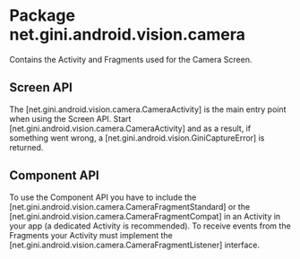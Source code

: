 # Package net.gini.android.vision.camera


Contains the Activity and Fragments used for the Camera Screen.

## Screen API

The [net.gini.android.vision.camera.CameraActivity] is the main entry point when using the Screen API. Start
[net.gini.android.vision.camera.CameraActivity] and as a result, if something went wrong, a [net.gini.android.vision.GiniCaptureError] is
returned.

## Component API

To use the Component API you have to include the [net.gini.android.vision.camera.CameraFragmentStandard] or the
[net.gini.android.vision.camera.CameraFragmentCompat] in an Activity in your app (a dedicated Activity is recommended). To receive events
from the Fragments your Activity must implement the [net.gini.android.vision.camera.CameraFragmentListener] interface.

